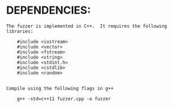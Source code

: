 # DEPENDENCIES:

    The fuzzer is implemented in C++.  It requires the following libraries:

        #include <iostream>
        #include <vector>
        #include <fstream>
        #include <string>
        #include <stdint.h>
        #include <cstdlib>
        #include <random>


    Compile using the following flags in g++

        g++ -std=c++11 fuzzer.cpp -o fuzzer

